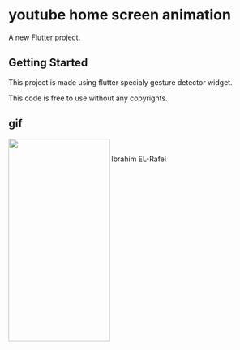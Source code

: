 # youtube home screen animation

A new Flutter project.

## Getting Started

This project is made using flutter specialy gesture detector widget.

This code is free to use without any copyrights.


## gif 

<div><a href="url"><img src="images/youttube-animation.gif" align="left" height="400" width="200" ></a></div>

<br/>


Ibrahim EL-Rafei 
